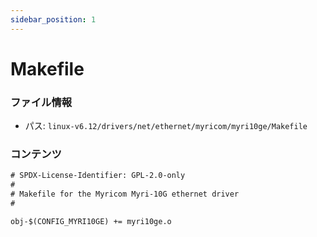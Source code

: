```yaml
---
sidebar_position: 1
---
```

# Makefile

### ファイル情報

- パス: `linux-v6.12/drivers/net/ethernet/myricom/myri10ge/Makefile`

### コンテンツ

```txt
# SPDX-License-Identifier: GPL-2.0-only
#
# Makefile for the Myricom Myri-10G ethernet driver
#

obj-$(CONFIG_MYRI10GE) += myri10ge.o

```
